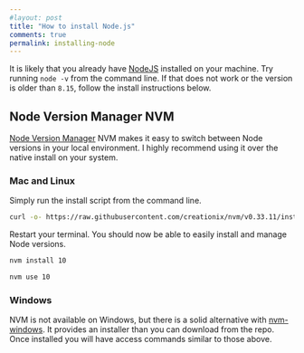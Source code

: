 ```yaml
---
#layout: post
title: "How to install Node.js"
comments: true
permalink: installing-node
---
```


It is likely that you already have [NodeJS](https://nodejs.org/en/) installed on your machine. Try running `node -v` from the command line. If that does not work or the version is older than `8.15`, follow the install instructions below.

## Node Version Manager NVM

[Node Version Manager](https://github.com/creationix/nvm) NVM makes it easy to switch between Node versions in your local environment. I highly recommend using it over the native install on your system.

### Mac and Linux

Simply run the install script from the command line.

```bash
curl -o- https://raw.githubusercontent.com/creationix/nvm/v0.33.11/install.sh | bash
```

Restart your terminal. You should now be able to easily install and manage Node versions.

```bash
nvm install 10

nvm use 10
```

### Windows

NVM is not available on Windows, but there is a solid alternative with [nvm-windows](https://github.com/coreybutler/nvm-windows). It provides an installer than you can download from the repo. Once installed you will have access commands similar to those above.
